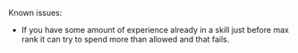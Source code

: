 ﻿Known issues:

* If you have some amount of experience already in a skill just before max rank it can try to spend more than allowed and that fails.